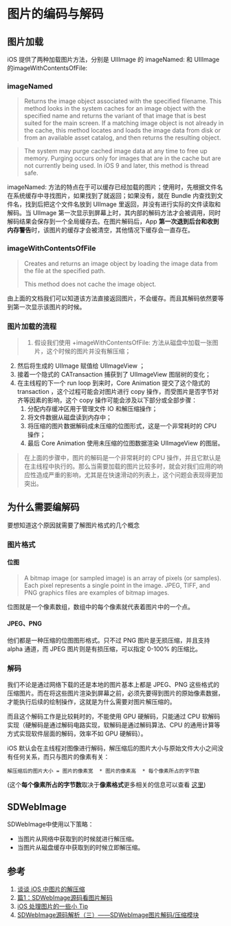 # 图片的编码与解码
## 图片加载
iOS 提供了两种加载图片方法，分别是 UIIImage 的 imageNamed: 和 UIIImage 的imageWithContentsOfFile:
### imageNamed
> Returns the image object associated with the specified filename.
This method looks in the system caches for an image object with the specified name and returns the variant of that image that is best suited for the main screen. If a matching image object is not already in the cache, this method locates and loads the image data from disk or from an available asset catalog, and then returns the resulting object.

>The system may purge cached image data at any time to free up memory. Purging occurs only for images that are in the cache but are not currently being used.
In iOS 9 and later, this method is thread safe.

imageNamed: 方法的特点在于可以缓存已经加载的图片；使用时，先根据文件名在系统缓存中寻找图片，如果找到了就返回；如果没有，就在 Bundle 内查找到文件名，找到后把这个文件名放到 UIImage 里返回，并没有进行实际的文件读取和解码。当 UIImage 第一次显示到屏幕上时，其内部的解码方法才会被调用，同时解码结果会保存到一个全局缓存去。在图片解码后，App **第一次退到后台和收到内存警告**时，该图片的缓存才会被清空，其他情况下缓存会一直存在。

### imageWithContentsOfFile

> Creates and returns an image object by loading the image data from the file at the specified path.
> 
>This method does not cache the image object.

由上面的文档我们可以知道该方法直接返回图片，不会缓存。而且其解码依然要等到第一次显示该图片的时候。

### 图片加载的流程
>1. 假设我们使用 +imageWithContentsOfFile: 方法从磁盘中加载一张图片，这个时候的图片并没有解压缩；
2. 然后将生成的 UIImage 赋值给 UIImageView ；
3. 接着一个隐式的 CATransaction 捕获到了 UIImageView 图层树的变化；
4. 在主线程的下一个 run loop 到来时，Core Animation 提交了这个隐式的 transaction ，这个过程可能会对图片进行 copy 操作，而受图片是否字节对齐等因素的影响，这个 copy 操作可能会涉及以下部分或全部步骤：
	1. 分配内存缓冲区用于管理文件 IO 和解压缩操作；
	2. 将文件数据从磁盘读到内存中；
	3. 将压缩的图片数据解码成未压缩的位图形式，这是一个非常耗时的 CPU 操作；
	4. 最后 Core Animation 使用未压缩的位图数据渲染 UIImageView 的图层。

>在上面的步骤中，图片的解码是一个非常耗时的 CPU 操作，并且它默认是在主线程中执行的。那么当需要加载的图片比较多时，就会对我们应用的响应性造成严重的影响，尤其是在快速滑动的列表上，这个问题会表现得更加突出。

## 为什么需要编解码
要想知道这个原因就需要了解图片格式的几个概念
### 图片格式
#### 位图 

>A bitmap image (or sampled image) is an array of pixels (or samples). Each pixel represents a single point in the image. JPEG, TIFF, and PNG graphics files are examples of bitmap images.

位图就是一个像素数组，数组中的每个像素就代表着图片中的一个点。

#### JPEG、PNG
他们都是一种压缩的位图图形格式。只不过 PNG 图片是无损压缩，并且支持 alpha 通道，而 JPEG 图片则是有损压缩，可以指定 0-100% 的压缩比。

### 解码
我们不论是通过网络下载的还是本地的图片基本上都是 JPEG、PNG 这些格式的压缩图片。而在将这些图片渲染到屏幕之前，必须先要得到图片的原始像素数据，才能执行后续的绘制操作，这就是为什么需要对图片解压缩的。

而且这个解码工作是比较耗时的，不能使用 GPU 硬解码，只能通过 CPU 软解码实现（硬解码是通过解码电路实现，软解码是通过解码算法、CPU 的通用计算等方式实现软件层面的解码，效率不如 GPU 硬解码）。

iOS 默认会在主线程对图像进行解码，解压缩后的图片大小与原始文件大小之间没有任何关系，而只与图片的像素有关：

```
解压缩后的图片大小 = 图片的像素宽  * 图片的像素高  * 每个像素所占的字节数 
```
(这个**每个像素所占的字节数**取决于**像素格式**更多相关的信息可以查看 [这里](http://blog.leichunfeng.com/blog/2017/02/20/talking-about-the-decompression-of-the-image-in-ios/#jtss-tsina))

## SDWebImage
SDWebImage中使用以下策略：

- 当图片从网络中获取到的时候就进行解压缩。
- 当图片从磁盘缓存中获取到的时候立即解压缩。

## 参考
1. [谈谈 iOS 中图片的解压缩](http://blog.leichunfeng.com/blog/2017/02/20/talking-about-the-decompression-of-the-image-in-ios/#jtss-tsina)
2. [篇1：SDWebImage源码看图片解码](https://www.jianshu.com/p/728f71b9fe28)
3. [iOS 处理图片的一些小 Tip](https://blog.ibireme.com/2015/11/02/ios_image_tips/)
4. [SDWebImage源码解析（三）——SDWebImage图片解码/压缩模块](https://www.jianshu.com/p/dfa47380fc05)